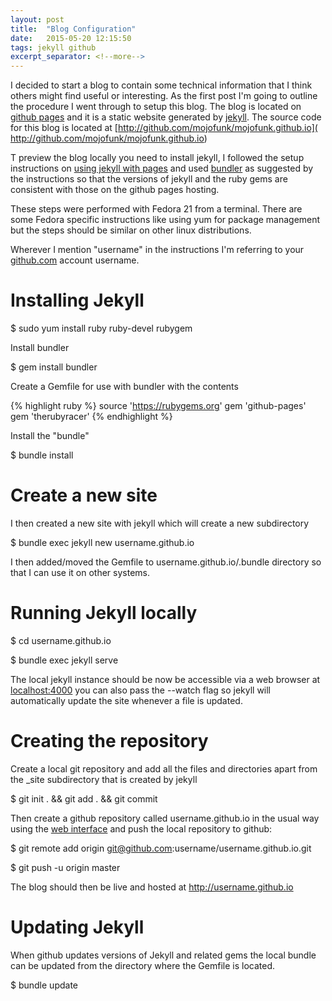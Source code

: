 ```yaml
---
layout: post
title:  "Blog Configuration"
date:   2015-05-20 12:15:50
tags: jekyll github
excerpt_separator: <!--more-->
---
```


I decided to start a blog to contain some technical information that I
think others might find useful or interesting. As the first post I'm going to
outline the procedure I went through to setup this blog. The blog is located
on [github pages](https://pages.github.com) and it is a static website
generated by [jekyll](http://jekyllrb.com). The source code for this blog is
located at [http://github.com/mojofunk/mojofunk.github.io](
http://github.com/mojofunk/mojofunk.github.io)

<!--more-->

T preview the blog locally you need to install jekyll, I followed the setup
instructions on [using jekyll with pages](
https://help.github.com/articles/using-jekyll-with-pages) and used
[bundler](http://bundler.io) as suggested by the instructions so that the
versions of jekyll and the ruby gems are consistent with those on the github
pages hosting.

These steps were performed with Fedora 21 from a terminal. There are some
Fedora specific instructions like using yum for package management but the
steps should be similar on other linux distributions.

Wherever I mention "username" in the instructions I'm referring to your
[github.com](http://github.com) account username.

# Installing Jekyll

$ sudo yum install ruby ruby-devel rubygem

Install bundler

$ gem install bundler

Create a Gemfile for use with bundler with the contents

{% highlight ruby %}
source 'https://rubygems.org'
gem 'github-pages'
gem 'therubyracer'
{% endhighlight %}

Install the "bundle"

$ bundle install

# Create a new site

I then created a new site with jekyll which will create a new subdirectory

$ bundle exec jekyll new username.github.io

I then added/moved the Gemfile to username.github.io/.bundle directory so that
I can use it on other systems.

# Running Jekyll locally

$ cd username.github.io

$ bundle exec jekyll serve

The local jekyll instance should be now be accessible via a web browser at
[localhost:4000](localhost:4000) you can also pass the --watch flag so jekyll
will automatically update the site whenever a file is updated.

# Creating the repository

Create a local git repository and add all the files and directories apart from
the _site subdirectory that is created by jekyll

$ git init . && git add . && git commit

Then create a github repository called username.github.io in the usual way
using the [web interface](https://github.com/new) and push the local repository
to github:

$ git remote add origin git@github.com:username/username.github.io.git

$ git push -u origin master

The blog should then be live and hosted at http://username.github.io

# Updating Jekyll

When github updates versions of Jekyll and related gems the local bundle can be
updated from the directory where the Gemfile is located.

$ bundle update
